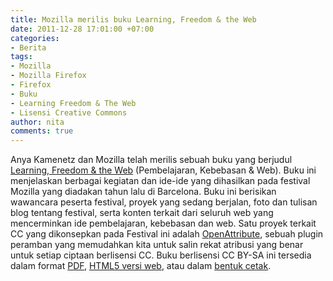 ```yaml
---
title: Mozilla merilis buku Learning, Freedom & the Web
date: 2011-12-28 17:01:00 +07:00
categories:
- Berita
tags:
- Mozilla
- Mozilla Firefox
- Firefox
- Buku
- Learning Freedom & The Web
- Lisensi Creative Commons
author: nita
comments: true
---
```


Anya Kamenetz dan Mozilla telah merilis sebuah buku yang berjudul [Learning, Freedom & the Web](http://learningfreedomandtheweb.org/) (Pembelajaran, Kebebasan & Web). Buku ini menjelaskan berbagai kegiatan dan ide-ide yang dihasilkan pada festival Mozilla yang diadakan tahun lalu di Barcelona. Buku ini berisikan wawancara peserta festival, proyek yang sedang berjalan, foto dan tulisan blog tentang festival, serta konten terkait dari seluruh web yang mencerminkan ide pembelajaran, kebebasan dan web. Satu proyek terkait CC yang dikonsepkan pada Festival ini adalah [OpenAttribute](http://openattribute.com/), sebuah plugin peramban yang memudahkan kita untuk salin rekat atribusi yang benar untuk setiap ciptaan berlisensi CC. Buku berlisensi CC BY-SA ini tersedia dalam format [PDF](http://learningfreedomandtheweb.org/Mozilla_LFW.pdf), [HTML5 versi web](http://learningfreedomandtheweb.org/ebook/toc.html), atau dalam [bentuk cetak](http://www.lulu.com/product/paperback/mozilla-learning-freedom-and-the-web/18596078).
